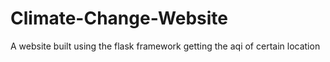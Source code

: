 # Climate-Change-Website
A website built using the flask framework getting the aqi of certain location
